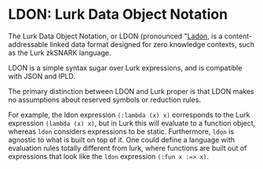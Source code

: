 # LDON: Lurk Data Object Notation

The Lurk Data Object Notation, or LDON (pronounced
"[Ladon](https://en.wikipedia.org/wiki/Ladon_(mythology)"), is a
content-addressable linked data format designed for zero knowledge contexts,
such as the Lurk zkSNARK language.

LDON is a simple syntax sugar over Lurk expressions, and is compatible with JSON and IPLD.

The primary distinction between LDON and Lurk proper is that LDON makes no
assumptions about reserved symbols or reduction rules. 

For example, the ldon expression `(:lambda (x) x)` corresponds to the Lurk
expression `(lambda (x) x)`, but in Lurk this will evaluate to a function
object, whereas `ldon` considers expressions to be static. Furthermore, `ldon`
is agnostic to what is built on top of it. One could define a language with
evaluation rules totally different from lurk, where functions are built out of
expressions that look like the `ldon` expression `(:fun x :=> x)`.

